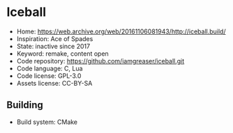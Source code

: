 # Iceball

- Home: https://web.archive.org/web/20161106081943/http://iceball.build/
- Inspiration: Ace of Spades
- State: inactive since 2017
- Keyword: remake, content open
- Code repository: https://github.com/iamgreaser/iceball.git
- Code language: C, Lua
- Code license: GPL-3.0
- Assets license: CC-BY-SA

## Building

- Build system: CMake
